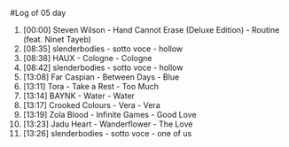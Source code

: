 #Log of 05 day

1. [00:00] Steven Wilson - Hand Cannot Erase (Deluxe Edition) - Routine (feat. Ninet Tayeb)
1. [08:35] slenderbodies - sotto voce - hollow
1. [08:38] HAUX - Cologne - Cologne
1. [08:42] slenderbodies - sotto voce - hollow
1. [13:08] Far Caspian - Between Days - Blue
1. [13:11] Tora - Take a Rest - Too Much
1. [13:14] BAYNK - Water - Water
1. [13:17] Crooked Colours - Vera - Vera
1. [13:19] Zola Blood - Infinite Games - Good Love
1. [13:23] Jadu Heart - Wanderflower - The Love
1. [13:26] slenderbodies - sotto voce - one of us
